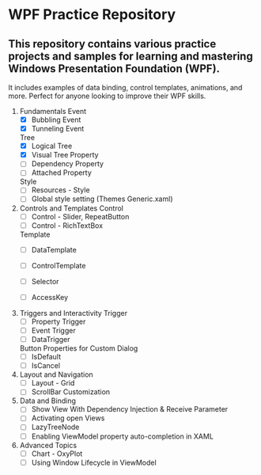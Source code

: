 # WPF Practice Repository

## This repository contains various practice projects and samples for learning and mastering Windows Presentation Foundation (WPF). 
It includes examples of data binding, control templates, animations, and more. Perfect for anyone looking to improve their WPF skills.

1. Fundamentals
	Event
	- [x] Bubbling Event
	- [x] Tunneling Event

 	Tree
	- [x] Logical Tree
 	- [x] Visual Tree 
	Property	
	- [ ] Dependency Property
	- [ ] Attached Property

	Style	
	- [ ] Resources - Style
	- [ ] Global style setting (Themes Generic.xaml)
	
3. Controls and Templates
	Control
	- [ ] Control - Slider, RepeatButton
	- [ ] Control - RichTextBox

	Template
	- [ ] DataTemplate
	- [ ] ControlTemplate

	- [ ] Selector
	- [ ] AccessKey
	
4. Triggers and Interactivity
	Trigger
	- [ ] Property Trigger
	- [ ] Event Trigger
	- [ ] DataTrigger

	Button Properties for Custom Dialog
	- [ ] IsDefault
	- [ ] IsCancel
		
5. Layout and Navigation
	- [ ] Layout - Grid
	- [ ] ScrollBar Customization
	
6. Data and Binding
	- [ ] Show View With Dependency Injection & Receive Parameter
	- [ ] Activating open Views
	- [ ] LazyTreeNode
	- [ ] Enabling ViewModel property auto-completion in XAML
	
7. Advanced Topics
	- [ ] Chart - OxyPlot
	- [ ] Using Window Lifecycle in ViewModel
